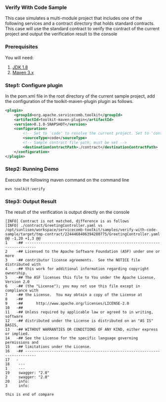 ### Verify With Code Sample
This case simulates a multi-module project that includes one of the following services and a contract directory that holds standard contracts.  
This case will use the standard contract to verify the contract of the current project and output the verification result to the console

### Prerequisites
You will need:
1. [JDK 1.8](http://www.oracle.com/technetwork/java/javase/downloads/jdk8-downloads-2133151.html)
2. [Maven 3.x](https://maven.apache.org/install.html)

### Step1: Configure plugin
In the pom.xml file in the root directory of the current sample project, add the configuration of the toolkit-maven-plugin plugin as follows.
```xml
<plugin>
    <groupId>org.apache.servicecomb.toolkit</groupId>
    <artifactId>toolkit-maven-plugin</artifactId>
    <version>0.1.0-SNAPSHOT</version>
    <configuration>
        <!-- Set to 'code' to resolve the current project. Set to 'contract' to resolve the contract file for the specified path.If not set, the default is 'code' -->
        <sourceType>code</sourceType>
        <!-- Sample contract file path, must be set -->
        <destinationContractPath>./contract</destinationContractPath>
    </configuration>
</plugin>
```

### Step2: Running Demo
Execute the following maven command on the command line
```
mvn toolkit:verify
```

### Step3: Output Result
The result of the verification is output directly on the console
```
[INFO] Contract is not matched, difference is as follows
[INFO] ./contract/GreetingController.yaml vs /opt/sunlisen/workspace/servicecomb-toolkit/samples/verify-with-code-sample/target/tmp-contract/2244468406394280775/GreetingController.yaml
@@ -1,20 +1,3 @@
1    -## ---------------------------------------------------------------------------                     
2    -## Licensed to the Apache Software Foundation (ASF) under one or more                              
3    -## contributor license agreements.  See the NOTICE file distributed with                           
4    -## this work for additional information regarding copyright ownership.                             
5    -## The ASF licenses this file to You under the Apache License, Version 2.0                         
6    -## (the "License"); you may not use this file except in compliance with                            
7    -## the License.  You may obtain a copy of the License at                                           
8    -##                                                                                                 
9    -##      http://www.apache.org/licenses/LICENSE-2.0                                                 
10   -##                                                                                                 
11   -## Unless required by applicable law or agreed to in writing, software                             
12   -## distributed under the License is distributed on an "AS IS" BASIS,                               
13   -## WITHOUT WARRANTIES OR CONDITIONS OF ANY KIND, either express or implied.                        
14   -## See the License for the specific language governing permissions and                             
15   -## limitations under the License.                                                                  
16   -## ---------------------------------------------------------------------------                     
17   -                                                                                                   
18    ---                                                                                                1     ---
19    swagger: "2.0"                                                                                     2     swagger: "2.0"
20    info:                                                                                              3     info:

this is end of compare
```